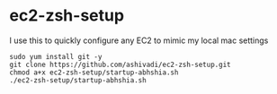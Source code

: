 # ec2-zsh-setup
I use this to quickly configure any EC2 to mimic my local mac settings

```
sudo yum install git -y
git clone https://github.com/ashivadi/ec2-zsh-setup.git
chmod a+x ec2-zsh-setup/startup-abhshia.sh
./ec2-zsh-setup/startup-abhshia.sh
```
